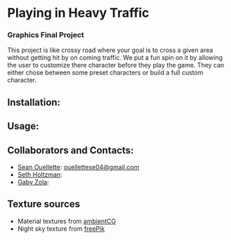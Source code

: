# Playing in Heavy Traffic
### Graphics Final Project

This project is like crossy road where your goal is to cross a given area without getting hit by on coming traffic. We put a fun spin on it by allowing the user to customize there character before they play the game. They can either chose between some preset characters or build a full custom character.

## Installation:

## Usage:

## Collaborators and Contacts:
- [Sean Ouellette](https://github.com/SOuellette22): [ouellettese04@gmail.com](ouellettese04@gmail.com)
- [Seth Holtzman](https://github.com/SethMC26):
- [Gaby Zola](https://github.com/gabyzola):

## Texture sources 
- Material textures from [ambientCG](https://ambientcg.com/)
- Night sky texture from [freePik](https://www.freepik.com/search?format=search&last_filter=query&last_value=night+sky&query=night+sky)
